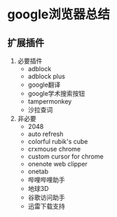 # google浏览器总结

## 扩展插件

1. 必要插件
   - adblock
   - adblock plus
   - google翻译
   - google学术搜索按钮
   - tampermonkey
   - 沙拉查词
2. 非必要
   - 2048
   - auto refresh
   - colorful rubik's cube
   - crxmouse chrome
   - custom cursor for chrome
   - onenote web clipper
   - onetab
   - 哔哩哔哩助手
   - 地球3D
   - 谷歌访问助手
   - 迅雷下载支持